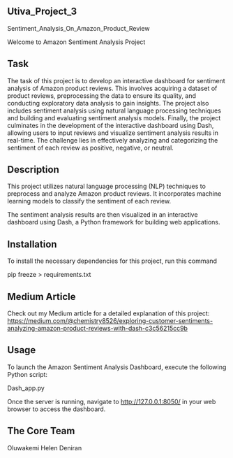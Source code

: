 ## Utiva_Project_3
Sentiment_Analysis_On_Amazon_Product_Review

Welcome to Amazon Sentiment Analysis Project

## Task

The task of this project is to develop an interactive dashboard for sentiment analysis of Amazon product reviews. This involves acquiring a dataset of product reviews, preprocessing the data to ensure its quality, and conducting exploratory data analysis to gain insights. The project also includes sentiment analysis using natural language processing techniques and building and evaluating sentiment analysis models. Finally, the project culminates in the development of the interactive dashboard using Dash, allowing users to input reviews and visualize sentiment analysis results in real-time.
The challenge lies in effectively analyzing and categorizing the sentiment of each review as positive, negative, or neutral.

## Description

This project utilizes natural language processing (NLP) techniques to preprocess and analyze Amazon product reviews. It incorporates machine learning models to classify the sentiment of each review.

The sentiment analysis results are then visualized in an interactive dashboard using Dash, a Python framework for building web applications.

## Installation

To install the necessary dependencies for this project, run this command

pip freeze > requirements.txt

## Medium Article
Check out my Medium article for a detailed explanation of this project: https://medium.com/@chemistry8526/exploring-customer-sentiments-analyzing-amazon-product-reviews-with-dash-c3c56215cc9b


## Usage

To launch the Amazon Sentiment Analysis Dashboard, execute the following Python script:

Dash_app.py

Once the server is running, navigate to http://127.0.0.1:8050/ in your web browser to access the dashboard.

## The Core Team

Oluwakemi Helen Deniran







